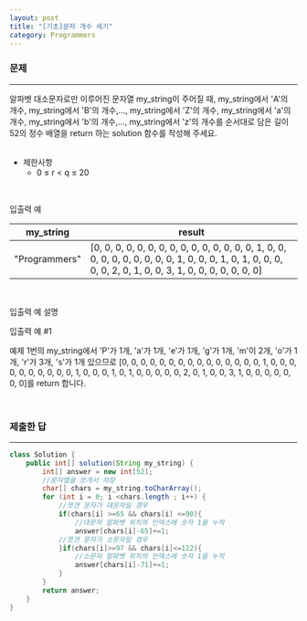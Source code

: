 ```yaml
---
layout: post
title: "[기초]문자 개수 세기"
category: Programmers
---
```


### 문제
---
알파벳 대소문자로만 이루어진 문자열 my_string이 주어질 때, my_string에서 'A'의 개수, my_string에서 'B'의 개수,..., my_string에서 'Z'의 개수, my_string에서 'a'의 개수, my_string에서 'b'의 개수,..., my_string에서 'z'의 개수를 순서대로 담은 길이 52의 정수 배열을 return 하는 solution 함수를 작성해 주세요.                  
&nbsp;


- 제한사항
    - 0 ≤ r < q ≤ 20

&nbsp;

입출력 예

|my_string	|result|
|---|---|
|"Programmers"	|[0, 0, 0, 0, 0, 0, 0, 0, 0, 0, 0, 0, 0, 0, 0, 1, 0, 0, 0, 0, 0, 0, 0, 0, 0, 0, 1, 0, 0, 0, 1, 0, 1, 0, 0, 0, 0, 0, 2, 0, 1, 0, 0, 3, 1, 0, 0, 0, 0, 0, 0, 0]|

&nbsp;

입출력 예 설명   

입출력 예 #1

예제 1번의 my_string에서 'P'가 1개, 'a'가 1개, 'e'가 1개, 'g'가 1개, 'm'이 2개, 'o'가 1개, 'r'가 3개, 's'가 1개 있으므로 [0, 0, 0, 0, 0, 0, 0, 0, 0, 0, 0, 0, 0, 0, 0, 1, 0, 0, 0, 0, 0, 0, 0, 0, 0, 0, 1, 0, 0, 0, 1, 0, 1, 0, 0, 0, 0, 0, 2, 0, 1, 0, 0, 3, 1, 0, 0, 0, 0, 0, 0, 0]를 return 합니다.         

&nbsp;

### 제출한 답
---
```java
class Solution {
    public int[] solution(String my_string) {
        int[] answer = new int[52];
        //문자열을 쪼개서 저장
        char[] chars = my_string.toCharArray();
        for (int i = 0; i <chars.length ; i++) {
            //쪼갠 문자가 대문자일 경우
            if(chars[i] >=65 && chars[i] <=90){
                //대문자 알파벳 위치의 인덱스에 숫자 1을 누적
                answer[chars[i]-65]+=1;
            //쪼갠 문자가 소문자일 경우    
            }if(chars[i]>=97 && chars[i]<=122){
                //소문자 알파벳 위치의 인덱스에 숫자 1을 누적
                answer[chars[i]-71]+=1;
            }
        }
        return answer;
    }
}
```
&nbsp; 


